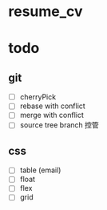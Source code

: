 # resume_cv

# todo

## git
- [ ] cherryPick
- [ ] rebase with conflict
- [ ] merge with conflict
- [ ] source tree branch 控管

## css
- [ ] table (email)
- [ ] float
- [ ] flex
- [ ] grid

